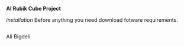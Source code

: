 **AI Rubik Cube Project**

*installation*
Before anything you need download fotware requirements. 

```

```

Ali Bigdeli 
